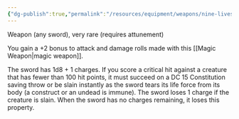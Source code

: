 ```yaml
---
{"dg-publish":true,"permalink":"/resources/equipment/weapons/nine-lives-stealer/"}
---
```


Weapon (any sword), very rare (requires attunement)

You gain a +2 bonus to attack and damage rolls made with this [[Magic Weapon\|magic weapon]].

The sword has 1d8 + 1 charges. If you score a critical hit against a creature that has fewer than 100 hit points, it must succeed on a DC 15 Constitution saving throw or be slain instantly as the sword tears its life force from its body (a construct or an undead is immune). The sword loses 1 charge if the creature is slain. When the sword has no charges remaining, it loses this property.
